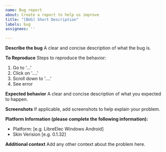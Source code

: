 ```yaml
---
name: Bug report
about: Create a report to help us improve
title: "[BUG] Short Description"
labels: bug
assignees: ''

---
```


**Describe the bug**
A clear and concise description of what the bug is.

**To Reproduce**
Steps to reproduce the behavior:
1. Go to '...'
2. Click on '....'
3. Scroll down to '....'
4. See error

**Expected behavior**
A clear and concise description of what you expected to happen.

**Screenshots**
If applicable, add screenshots to help explain your problem.

**Platform Information (please complete the following information):**
 - Platform: [e.g. LibreElec Windows Android]
 - Skin Verision [e.g. 0.1.32]

**Additional context**
Add any other context about the problem here.
